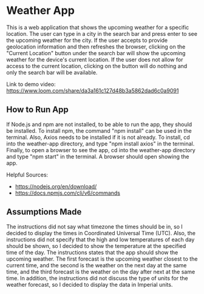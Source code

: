 # Weather App
This is a web application that shows the upcoming weather for a specific location. The user can type in a city in the search bar and press
enter to see the upcoming weather for the city. If the user accepts to provide geolocation information and then refreshes the browser, clicking on the "Current Location" button under the search bar will show the upcoming weather for the device's current location. If the user
does not allow for access to the current location, clicking on the button will do nothing and only the search bar will be available.

Link to demo video: https://www.loom.com/share/da3a161c127d48b3a5862dad6c0a9091

## How to Run App
If Node.js and npm are not installed, to be able to run the app, they should be installed. To install npm, the command "npm install"
can be used in the terminal. Also, Axios needs to be installed if it is not already. To install, cd into the weather-app directory, and type "npm install axios" in the terminal. Finally, to open a browser to see the app, cd into the weather-app directory and type "npm start" in the terminal. A browser should open showing the app.

Helpful Sources:
* https://nodejs.org/en/download/
* https://docs.npmjs.com/cli/v6/commands

## Assumptions Made
The instructions did not say what timezone the times should be in, so I decided to display the times in Coordinated Universal Time (UTC). Also, the instructions did not specify that the high and low temperatures of each day should be shown, so I decided to show the temperature at the specified time of the day. The instructions states that the app should show the upcoming weather. The first forecast is the upcoming weather closest to the current time, and the second is the weather on the next day at the same time, and the third forecast is the
weather on the day after next at the same time. In addition, the instructions did not discuss the type of units for the weather forecast, so I 
decided to display the data in Imperial units.




